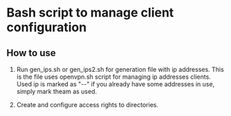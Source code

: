 # Bash script to manage client configuration

## How to use

1. Run gen_ips.sh or gen_ips2.sh for generation file with ip addresses.
This is the file uses openvpn.sh script for managing ip addresses clients.
Used ip is marked as "--" if you already have some addresses in use, simply
mark theam as used.

2. Create and configure access rights to directories.
